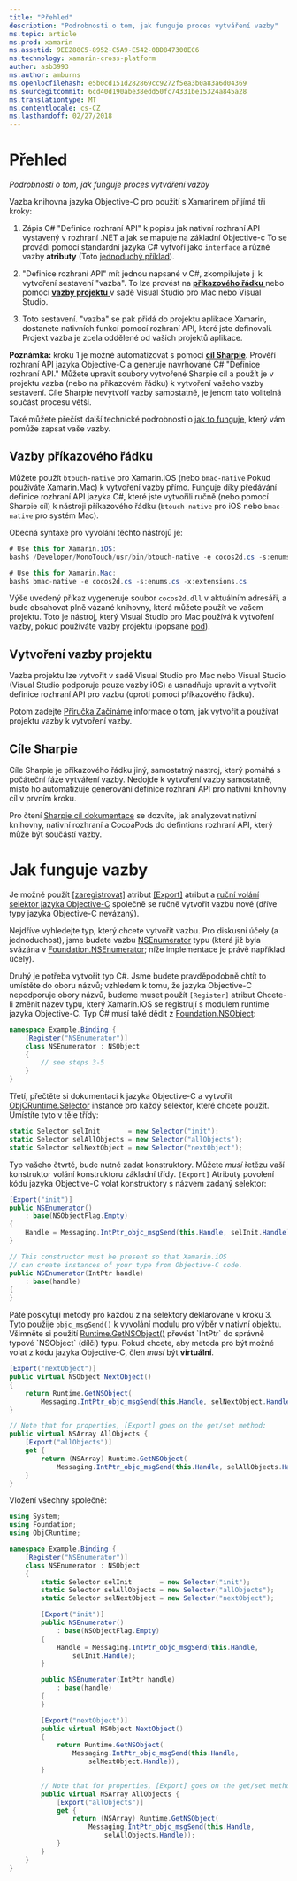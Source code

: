 ```yaml
---
title: "Přehled"
description: "Podrobnosti o tom, jak funguje proces vytváření vazby"
ms.topic: article
ms.prod: xamarin
ms.assetid: 9EE288C5-8952-C5A9-E542-0BD847300EC6
ms.technology: xamarin-cross-platform
author: asb3993
ms.author: amburns
ms.openlocfilehash: e5b0cd151d282869cc9272f5ea3b0a83a6d04369
ms.sourcegitcommit: 6cd40d190abe38edd50fc74331be15324a845a28
ms.translationtype: MT
ms.contentlocale: cs-CZ
ms.lasthandoff: 02/27/2018
---
```

# <a name="overview"></a>Přehled

_Podrobnosti o tom, jak funguje proces vytváření vazby_

Vazba knihovna jazyka Objective-C pro použití s Xamarinem přijímá tři kroky:

1. Zápis C# "Definice rozhraní API" k popisu jak nativní rozhraní API vystavený v rozhraní .NET a jak se mapuje na základní Objective-c To se provádí pomocí standardní jazyka C# vytvoří jako `interface` a různé vazby **atributy** (Toto [jednoduchý příklad](~/cross-platform/macios/binding/objective-c-libraries.md#Binding_an_API)).

2. "Definice rozhraní API" mít jednou napsané v C#, zkompilujete ji k vytvoření sestavení "vazba". To lze provést na [ **příkazového řádku** ](#commandline) nebo pomocí [ **vazby projektu** ](#bindingproject) v sadě Visual Studio pro Mac nebo Visual Studio.

3. Toto sestavení. "vazba" se pak přidá do projektu aplikace Xamarin, dostanete nativních funkcí pomocí rozhraní API, které jste definovali.
  Projekt vazba je zcela oddělené od vašich projektů aplikace.

**Poznámka:** kroku 1 je možné automatizovat s pomocí [ **cíl Sharpie**](#objectivesharpie). Prověří rozhraní API jazyka Objective-C a generuje navrhované C# "Definice rozhraní API." Můžete upravit soubory vytvořené Sharpie cíl a použít je v projektu vazba (nebo na příkazovém řádku) k vytvoření vašeho vazby sestavení. Cíle Sharpie nevytvoří vazby samostatně, je jenom tato volitelná součást procesu větší.

Také můžete přečíst další technické podrobnosti o [jak to funguje](#howitworks), který vám pomůže zapsat vaše vazby.

<a name="Command_Line_Bindings" /><a name="commandline" />

## <a name="command-line-bindings"></a>Vazby příkazového řádku

Můžete použít `btouch-native` pro Xamarin.iOS (nebo `bmac-native` Pokud používáte Xamarin.Mac) k vytvoření vazby přímo. Funguje díky předávání definice rozhraní API jazyka C#, které jste vytvořili ručně (nebo pomocí Sharpie cíl) k nástroji příkazového řádku (`btouch-native` pro iOS nebo `bmac-native` pro systém Mac).


Obecná syntaxe pro vyvolání těchto nástrojů je:

```csharp
# Use this for Xamarin.iOS:
bash$ /Developer/MonoTouch/usr/bin/btouch-native -e cocos2d.cs -s:enums.cs -x:extensions.cs
```

```csharp
# Use this for Xamarin.Mac:
bash$ bmac-native -e cocos2d.cs -s:enums.cs -x:extensions.cs
```

Výše uvedený příkaz vygeneruje soubor `cocos2d.dll` v aktuálním adresáři, a bude obsahovat plně vázané knihovny, která můžete použít ve vašem projektu. Toto je nástroj, který Visual Studio pro Mac používá k vytvoření vazby, pokud používáte vazby projektu (popsané [pod](#bindingproject)).


<a name="bindingproject" />

## <a name="binding-project"></a>Vytvoření vazby projektu

Vazba projektu lze vytvořit v sadě Visual Studio pro Mac nebo Visual Studio (Visual Studio podporuje pouze vazby iOS) a usnadňuje upravit a vytvořit definice rozhraní API pro vazbu (oproti pomocí příkazového řádku).

Potom zadejte [Příručka Začínáme](~/cross-platform/macios/binding/objective-c-libraries.md#Getting_Started) informace o tom, jak vytvořit a používat projektu vazby k vytvoření vazby.

<a name="objectivesharpie" />

## <a name="objective-sharpie"></a>Cíle Sharpie

Cíle Sharpie je příkazového řádku jiný, samostatný nástroj, který pomáhá s počáteční fáze vytváření vazby. Nedojde k vytvoření vazby samostatně, místo ho automatizuje generování definice rozhraní API pro nativní knihovny cíl v prvním kroku.

Pro čtení [Sharpie cíl dokumentace](~/cross-platform/macios/binding/objective-sharpie/index.md) se dozvíte, jak analyzovat nativní knihovny, nativní rozhraní a CocoaPods do defintions rozhraní API, který může být součástí vazby.

<a name="howitworks" />

# <a name="how-binding-works"></a>Jak funguje vazby

Je možné použít [[zaregistrovat]](https://developer.xamarin.com/api/type/Foundation.RegisterAttribute/) atribut [[Export]](https://developer.xamarin.com/api/type/Foundation.ExportAttribute/) atribut a [ruční volání selektor jazyka Objective-C](~/ios/internals/objective-c-selectors.md) společně se ručně vytvořit vazbu nové (dříve typy jazyka Objective-C nevázaný).

Nejdříve vyhledejte typ, který chcete vytvořit vazbu. Pro diskusní účely (a jednoduchost), jsme budete vazbu [NSEnumerator](http://developer.apple.com/iphone/library/documentation/Cocoa/Reference/Foundation/Classes/NSEnumerator_Class/Reference/Reference.html) typu (která již byla svázána v [Foundation.NSEnumerator](https://developer.xamarin.com/api/type/Foundation.NSEnumerator/); níže implementace je právě například účely).

Druhý je potřeba vytvořit typ C#. Jsme budete pravděpodobně chtít to umístěte do oboru názvů; vzhledem k tomu, že jazyka Objective-C nepodporuje obory názvů, budeme muset použít `[Register]` atribut Chcete-li změnit název typu, který Xamarin.iOS se registrují s modulem runtime jazyka Objective-C. Typ C# musí také dědit z [Foundation.NSObject](https://developer.xamarin.com/api/type/Foundation.NSObject/):

```csharp
namespace Example.Binding {
    [Register("NSEnumerator")]
    class NSEnumerator : NSObject
    {
        // see steps 3-5
    }
}
```

Třetí, přečtěte si dokumentaci k jazyka Objective-C a vytvořit [ObjCRuntime.Selector](https://developer.xamarin.com/api/type/ObjCRuntime.Selector/) instance pro každý selektor, které chcete použít. Umístíte tyto v těle třídy:

```csharp
static Selector selInit       = new Selector("init");
static Selector selAllObjects = new Selector("allObjects");
static Selector selNextObject = new Selector("nextObject");
```

Typ vašeho čtvrté, bude nutné zadat konstruktory. Můžete *musí* řetězu vaší konstruktor volání konstruktoru základní třídy. `[Export]` Atributy povolení kódu jazyka Objective-C volat konstruktory s názvem zadaný selektor:

```csharp
[Export("init")]
public NSEnumerator()
    : base(NSObjectFlag.Empty)
{
    Handle = Messaging.IntPtr_objc_msgSend(this.Handle, selInit.Handle);
}
```

```csharp
// This constructor must be present so that Xamarin.iOS
// can create instances of your type from Objective-C code.
public NSEnumerator(IntPtr handle)
    : base(handle)
{
}
```

Páté poskytují metody pro každou z na selektory deklarované v kroku 3. Tyto použije `objc_msgSend()` k vyvolání modulu pro výběr v nativní objektu. Všimněte si použití [Runtime.GetNSObject()](https://developer.xamarin.com/api/member/ObjCRuntime.Runtime.GetNSObject/(System.IntPtr)) převést `IntPtr` do správně typové `NSObject` (dílčí) typu. Pokud chcete, aby metoda pro být možné volat z kódu jazyka Objective-C, člen *musí* být **virtuální**.

```csharp
[Export("nextObject")]
public virtual NSObject NextObject()
{
    return Runtime.GetNSObject(
        Messaging.IntPtr_objc_msgSend(this.Handle, selNextObject.Handle));
}
```

```csharp
// Note that for properties, [Export] goes on the get/set method:
public virtual NSArray AllObjects {
    [Export("allObjects")]
    get {
        return (NSArray) Runtime.GetNSObject(
            Messaging.IntPtr_objc_msgSend(this.Handle, selAllObjects.Handle));
    }
}
```

Vložení všechny společně:

```csharp
using System;
using Foundation;
using ObjCRuntime;

namespace Example.Binding {
    [Register("NSEnumerator")]
    class NSEnumerator : NSObject
    {
        static Selector selInit       = new Selector("init");
        static Selector selAllObjects = new Selector("allObjects");
        static Selector selNextObject = new Selector("nextObject");

        [Export("init")]
        public NSEnumerator()
            : base(NSObjectFlag.Empty)
        {
            Handle = Messaging.IntPtr_objc_msgSend(this.Handle,
                selInit.Handle);
        }

        public NSEnumerator(IntPtr handle)
            : base(handle)
        {
        }

        [Export("nextObject")]
        public virtual NSObject NextObject()
        {
            return Runtime.GetNSObject(
                Messaging.IntPtr_objc_msgSend(this.Handle,
                    selNextObject.Handle));
        }

        // Note that for properties, [Export] goes on the get/set method:
        public virtual NSArray AllObjects {
            [Export("allObjects")]
            get {
                return (NSArray) Runtime.GetNSObject(
                    Messaging.IntPtr_objc_msgSend(this.Handle,
                        selAllObjects.Handle));
            }
        }
    }
}
```

